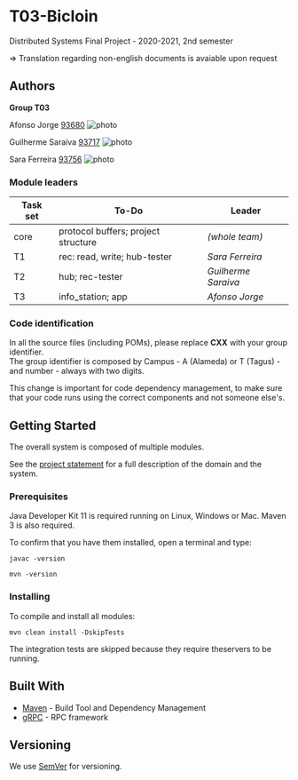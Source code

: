 # T03-Bicloin

Distributed Systems Final Project - 2020-2021, 2nd semester 

=> Translation regarding non-english documents is avaiable upon request 

## Authors

**Group T03**

Afonso Jorge [93680](afonso.jorge@tecnico.ulisboa.pt)
![photo](https://imgur.com/OYZWCHd.png)

Guilherme Saraiva [93717](guilherme.a.saraiva@tecnico.ulisboa.pt)
![photo](https://imgur.com/lOU6b7C.png)

Sara Ferreira [93756](sara.c.ferreira@tecnico.ulisboa.pt)
![photo](https://imgur.com/2oJnh8I.png)

### Module leaders

| Task set | To-Do                               | Leader              |
| ---------|-------------------------------------| --------------------|
| core     | protocol buffers; project structure | _(whole team)_      |
| T1       | rec: read, write; hub-tester        | _Sara Ferreira_     |
| T2       | hub; rec-tester                     | _Guilherme Saraiva_ |
| T3       | info_station; app                   | _Afonso Jorge_      |


### Code identification

In all the source files (including POMs), please replace __CXX__ with your group identifier.  
The group identifier is composed by Campus - A (Alameda) or T (Tagus) - and number - always with two digits.

This change is important for code dependency management, to make sure that your code runs using the correct components and not someone else's.


## Getting Started

The overall system is composed of multiple modules.

See the [project statement](https://github.com/tecnico-distsys/Bicloin/blob/main/part1.md) for a full description of the domain and the system.

### Prerequisites

Java Developer Kit 11 is required running on Linux, Windows or Mac.
Maven 3 is also required.

To confirm that you have them installed, open a terminal and type:

```
javac -version

mvn -version
```

### Installing

To compile and install all modules:

```
mvn clean install -DskipTests
```

The integration tests are skipped because they require theservers to be running.


## Built With

* [Maven](https://maven.apache.org/) - Build Tool and Dependency Management
* [gRPC](https://grpc.io/) - RPC framework


## Versioning

We use [SemVer](http://semver.org/) for versioning. 
